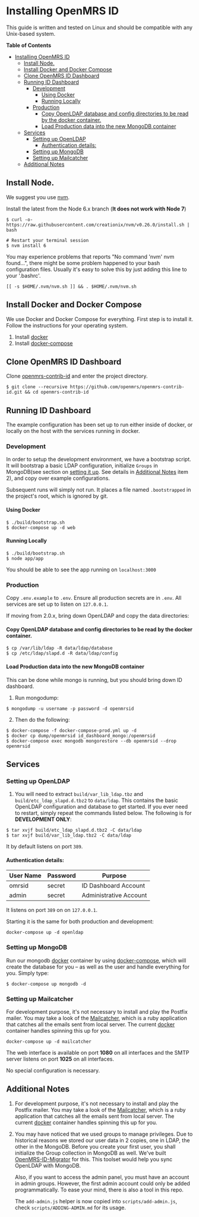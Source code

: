 Installing OpenMRS ID
=====

This guide is written and tested on Linux and should be compatible with any Unix-based system.

<!-- markdown-toc start - Don't edit this section. Run M-x markdown-toc-generate-toc again -->
**Table of Contents**

- [Installing OpenMRS ID](#installing-openmrs-id)
    - [Install Node.](#install-node)
    - [Install Docker and Docker Compose](#install-docker-and-docker-compose)
    - [Clone OpenMRS ID Dashboard](#clone-openmrs-id-dashboard)
    - [Running ID Dashboard](#running-id-dashboard)
        - [Development](#development)
            - [Using Docker](#using-docker)
            - [Running Locally](#running-locally)
        - [Production](#production)
            - [Copy OpenLDAP database and config directories to be read by the docker container.](#copy-openldap-database-and-config-directories-to-be-read-by-the-docker-container)
            - [Load Production data into the new MongoDB container](#load-production-data-into-the-new-mongodb-container)
    - [Services](#services)
        - [Setting up OpenLDAP](#setting-up-openldap)
            - [Authentication details:](#authentication-details)
        - [Setting up MongoDB](#setting-up-mongodb)
        - [Setting up Mailcatcher](#setting-up-mailcatcher)
    - [Additional Notes](#additional-notes)

<!-- markdown-toc end -->


## Install Node.

We suggest you use [nvm][1].

Install the latest from the Node 6.x branch (**It does not work with Node 7**)

``` shell
$ curl -o- https://raw.githubusercontent.com/creationix/nvm/v0.26.0/install.sh | bash

# Restart your terminal session
$ nvm install 6
```

You may experience problems that reports "No command 'nvm' nvm found...", there might be some problem happened to your bash configuration files. Usually it's easy to solve this by just adding this line to your '.bashrc'.

``` shell
[[ -s $HOME/.nvm/nvm.sh ]] && . $HOME/.nvm/nvm.sh
```

## Install Docker and Docker Compose

We use Docker and Docker Compose for everything. First step is to install it. Follow the instructions
for your operating system.

1. Install [docker][]
2. Install [docker-compose][]

## Clone OpenMRS ID Dashboard

Clone [openmrs-contrib-id][2] and enter the project directory.
``` shell
$ git clone --recursive https://github.com/openmrs/openmrs-contrib-id.git && cd openmrs-contrib-id
```

## Running ID Dashboard

The example configuration has been set up to run either inside of docker, or locally on the host with the services running in docker.

### Development

In order to setup the development environment, we have a bootstrap script. It will bootstrap a basic LDAP configuration, initialize `Groups` in MongoDB(see section on [setting it up](#setting-up-mongodb).  See details in [Additional Notes](#additional-notes) item 2), and copy over example configurations.

Subsequent runs will simply not run. It places a file named `.bootstrapped` in the project's root, which is ignored by git.

#### Using Docker

``` shell
$ ./build/bootstrap.sh
$ docker-compose up -d web
```

#### Running Locally

``` shell
$ ./build/bootstrap.sh
$ node app/app
```

You should be able to see the app running on `localhost:3000`


### Production

Copy `.env.example` to `.env`.
Ensure all production secrets are in `.env`. All services are set up to listen on `127.0.0.1`.

If moving from 2.0.x, bring down OpenLDAP and copy the data directories:

#### Copy OpenLDAP database and config directories to be read by the docker container.
``` shell
$ cp /var/lib/ldap -R data/ldap/database
$ cp /etc/ldap/slapd.d -R data/ldap/config
```

#### Load Production data into the new MongoDB container

This can be done while mongo is running, but you should bring down ID dashboard.

1. Run mongodump:

``` shell
$ mongodump -u username -p password -d openmrsid
```
2. Then do the following:

``` shell
$ docker-compose -f docker-compose-prod.yml up -d
$ docker cp dump/openmrsid id_dashboard_mongo:/openmrsid
$ docker-compose exec mongodb mongorestore --db openmrsid --drop openmrsid
```

## Services
### Setting up OpenLDAP

1. You will need to extract `build/var_lib_ldap.tbz` and `build/etc_ldap_slapd.d.tbz2` to `data/ldap`. This contains the basic
   OpenLDAP configuration and database to get started. If you ever need to restart, simply repeat the commands listed below.
The following is for **DEVELOPMENT ONLY**:

``` shell
$ tar xvjf build/etc_ldap_slapd.d.tbz2 -C data/ldap
$ tar xvjf build/var_lib_ldap.tbz2 -C data/ldap
```
It by  default listens on port `389`.

#### Authentication details:

| User Name | Password | Purpose                |
|-----------|----------|------------------------|
| omrsid    | secret   | ID Dashboard Account   |
| admin     | secret   | Administrative Account |


It listens on port `389` on on `127.0.0.1`.

Starting it is the same for both production and development:

``` shell
docker-compose up -d openldap
```
### Setting up MongoDB

Run our mongodb [docker][] container by using [docker-compose][], which will create the database for you – as well as the user and handle everything for you. Simply type:

``` shell
$ docker-compose up mongodb -d
```
### Setting up Mailcatcher

For development purpose, it's not necessary to install and play the Postfix mailer. You may take a look of the [Mailcatcher][5], which is a ruby application that catches all the emails sent from local server. The current [docker][] container handles spinning this up for you.

``` shell
docker-compose up -d mailcatcher
```
The web interface is available on port **1080** on all interfaces and the SMTP server listens on port **1025** on all interfaces.

No special configuration is necessary.

## Additional Notes

1. For development purpose, it's not necessary to install and play the Postfix mailer. You may take a look of the [Mailcatcher][5], which is a ruby application that catches all the emails sent from local server. The current [docker][] container handles spinning this up for you.

2. You may have noticed that we used groups to manage privileges. Due to historical reasons we stored our user data in 2 copies, one in LDAP, the other in the MongoDB. Before you create your first user, you shall initialize the Group collection in MongoDB as well. We've built [OpenMRS-ID-Migrator][6] for this. This toolset would help you sync OpenLDAP with MongoDB.

    Also, if you want to access the admin panel, you must have an account in admin groups. However, the first admin account could only be added programmatically. To ease your mind, there is also a tool in this repo.

    The `add-admin.js` helper is now copied into `scripts/add-admin.js`, check `scripts/ADDING-ADMIN.md` for its usage.

[1]: https://github.com/creationix/nvm
[2]: https://github.com/openmrs/openmrs-contrib-id
[5]: http://mailcatcher.me/
[6]: https://github.com/Plypy/OpenMRS-ID-Migrator
[docker]:https://docs.docker.com/engine/installation/
[docker-compose]: https://docs.docker.com/compose/install/
